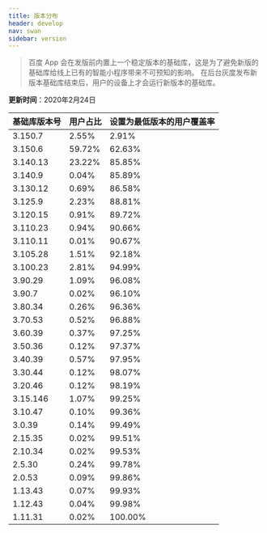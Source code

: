 ```yaml
---
title: 版本分布
header: develop
nav: swan
sidebar: version
---
```


> 百度 App 会在发版前内置上一个稳定版本的基础库，这是为了避免新版的基础库给线上已有的智能小程序带来不可预知的影响。
在后台灰度发布新版本基础库结束后，用户的设备上才会运行新版本的基础库。


**更新时间**：2020年2月24日

|基础库版本号|用户占比|设置为最低版本的用户覆盖率|
|:---|:---|:---|
|3.150.7| 2.55%|2.91%|
|3.150.6| 59.72%|62.63%|
|3.140.13| 23.22%|85.85%|
|3.140.9| 0.04%|85.89%|
|3.130.12| 0.69%|86.58%|
|3.125.9| 2.23%|88.81%|
|3.120.15| 0.91%|89.72%|
|3.110.23| 0.94%|90.66%|
|3.110.11| 0.01%|90.67%|
|3.105.28| 1.51%|92.18%|
|3.100.23| 2.81%|94.99%|
|3.90.29| 1.09%|96.08%|
|3.90.7| 0.02%|96.10%|
|3.80.34| 0.26%|96.36%|
|3.70.53| 0.52%|96.88%|
|3.60.39| 0.37%|97.25%|
|3.50.36| 0.12%|97.37%|
|3.40.39| 0.57%|97.95%|
|3.30.44| 0.12%|98.07%|
|3.20.46| 0.12%|98.19%|
|3.15.146| 1.07%|99.25%|
|3.10.47| 0.10%|99.36%|
|3.0.39| 0.14%|99.49%|
|2.15.35| 0.02%|99.51%|
|2.10.34| 0.02%|99.53%|
|2.5.30| 0.24%|99.78%|
|2.0.53| 0.09%|99.86%|
|1.13.43| 0.07%|99.93%|
|1.12.43| 0.04%|99.98%|
|1.11.31| 0.02%|100.00%|